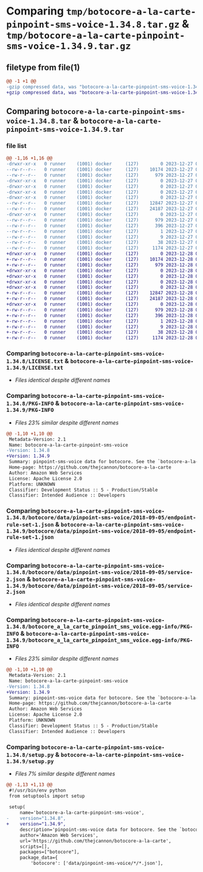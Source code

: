 # Comparing `tmp/botocore-a-la-carte-pinpoint-sms-voice-1.34.8.tar.gz` & `tmp/botocore-a-la-carte-pinpoint-sms-voice-1.34.9.tar.gz`

## filetype from file(1)

```diff
@@ -1 +1 @@
-gzip compressed data, was "botocore-a-la-carte-pinpoint-sms-voice-1.34.8.tar", last modified: Wed Dec 27 01:06:51 2023, max compression
+gzip compressed data, was "botocore-a-la-carte-pinpoint-sms-voice-1.34.9.tar", last modified: Thu Dec 28 01:06:52 2023, max compression
```

## Comparing `botocore-a-la-carte-pinpoint-sms-voice-1.34.8.tar` & `botocore-a-la-carte-pinpoint-sms-voice-1.34.9.tar`

### file list

```diff
@@ -1,16 +1,16 @@
-drwxr-xr-x   0 runner    (1001) docker     (127)        0 2023-12-27 01:06:51.255341 botocore-a-la-carte-pinpoint-sms-voice-1.34.8/
--rw-r--r--   0 runner    (1001) docker     (127)    10174 2023-12-27 01:06:51.000000 botocore-a-la-carte-pinpoint-sms-voice-1.34.8/LICENSE.txt
--rw-r--r--   0 runner    (1001) docker     (127)      979 2023-12-27 01:06:51.255341 botocore-a-la-carte-pinpoint-sms-voice-1.34.8/PKG-INFO
-drwxr-xr-x   0 runner    (1001) docker     (127)        0 2023-12-27 01:06:51.251341 botocore-a-la-carte-pinpoint-sms-voice-1.34.8/botocore/
-drwxr-xr-x   0 runner    (1001) docker     (127)        0 2023-12-27 01:06:51.255341 botocore-a-la-carte-pinpoint-sms-voice-1.34.8/botocore/data/
-drwxr-xr-x   0 runner    (1001) docker     (127)        0 2023-12-27 01:06:51.255341 botocore-a-la-carte-pinpoint-sms-voice-1.34.8/botocore/data/pinpoint-sms-voice/
-drwxr-xr-x   0 runner    (1001) docker     (127)        0 2023-12-27 01:06:51.255341 botocore-a-la-carte-pinpoint-sms-voice-1.34.8/botocore/data/pinpoint-sms-voice/2018-09-05/
--rw-r--r--   0 runner    (1001) docker     (127)    12847 2023-12-27 01:06:29.000000 botocore-a-la-carte-pinpoint-sms-voice-1.34.8/botocore/data/pinpoint-sms-voice/2018-09-05/endpoint-rule-set-1.json
--rw-r--r--   0 runner    (1001) docker     (127)    24187 2023-12-27 01:06:29.000000 botocore-a-la-carte-pinpoint-sms-voice-1.34.8/botocore/data/pinpoint-sms-voice/2018-09-05/service-2.json
-drwxr-xr-x   0 runner    (1001) docker     (127)        0 2023-12-27 01:06:51.255341 botocore-a-la-carte-pinpoint-sms-voice-1.34.8/botocore_a_la_carte_pinpoint_sms_voice.egg-info/
--rw-r--r--   0 runner    (1001) docker     (127)      979 2023-12-27 01:06:51.000000 botocore-a-la-carte-pinpoint-sms-voice-1.34.8/botocore_a_la_carte_pinpoint_sms_voice.egg-info/PKG-INFO
--rw-r--r--   0 runner    (1001) docker     (127)      396 2023-12-27 01:06:51.000000 botocore-a-la-carte-pinpoint-sms-voice-1.34.8/botocore_a_la_carte_pinpoint_sms_voice.egg-info/SOURCES.txt
--rw-r--r--   0 runner    (1001) docker     (127)        1 2023-12-27 01:06:51.000000 botocore-a-la-carte-pinpoint-sms-voice-1.34.8/botocore_a_la_carte_pinpoint_sms_voice.egg-info/dependency_links.txt
--rw-r--r--   0 runner    (1001) docker     (127)        9 2023-12-27 01:06:51.000000 botocore-a-la-carte-pinpoint-sms-voice-1.34.8/botocore_a_la_carte_pinpoint_sms_voice.egg-info/top_level.txt
--rw-r--r--   0 runner    (1001) docker     (127)       38 2023-12-27 01:06:51.255341 botocore-a-la-carte-pinpoint-sms-voice-1.34.8/setup.cfg
--rw-r--r--   0 runner    (1001) docker     (127)     1174 2023-12-27 01:06:51.000000 botocore-a-la-carte-pinpoint-sms-voice-1.34.8/setup.py
+drwxr-xr-x   0 runner    (1001) docker     (127)        0 2023-12-28 01:06:52.926366 botocore-a-la-carte-pinpoint-sms-voice-1.34.9/
+-rw-r--r--   0 runner    (1001) docker     (127)    10174 2023-12-28 01:06:52.000000 botocore-a-la-carte-pinpoint-sms-voice-1.34.9/LICENSE.txt
+-rw-r--r--   0 runner    (1001) docker     (127)      979 2023-12-28 01:06:52.926366 botocore-a-la-carte-pinpoint-sms-voice-1.34.9/PKG-INFO
+drwxr-xr-x   0 runner    (1001) docker     (127)        0 2023-12-28 01:06:52.926366 botocore-a-la-carte-pinpoint-sms-voice-1.34.9/botocore/
+drwxr-xr-x   0 runner    (1001) docker     (127)        0 2023-12-28 01:06:52.926366 botocore-a-la-carte-pinpoint-sms-voice-1.34.9/botocore/data/
+drwxr-xr-x   0 runner    (1001) docker     (127)        0 2023-12-28 01:06:52.926366 botocore-a-la-carte-pinpoint-sms-voice-1.34.9/botocore/data/pinpoint-sms-voice/
+drwxr-xr-x   0 runner    (1001) docker     (127)        0 2023-12-28 01:06:52.926366 botocore-a-la-carte-pinpoint-sms-voice-1.34.9/botocore/data/pinpoint-sms-voice/2018-09-05/
+-rw-r--r--   0 runner    (1001) docker     (127)    12847 2023-12-28 01:06:26.000000 botocore-a-la-carte-pinpoint-sms-voice-1.34.9/botocore/data/pinpoint-sms-voice/2018-09-05/endpoint-rule-set-1.json
+-rw-r--r--   0 runner    (1001) docker     (127)    24187 2023-12-28 01:06:26.000000 botocore-a-la-carte-pinpoint-sms-voice-1.34.9/botocore/data/pinpoint-sms-voice/2018-09-05/service-2.json
+drwxr-xr-x   0 runner    (1001) docker     (127)        0 2023-12-28 01:06:52.926366 botocore-a-la-carte-pinpoint-sms-voice-1.34.9/botocore_a_la_carte_pinpoint_sms_voice.egg-info/
+-rw-r--r--   0 runner    (1001) docker     (127)      979 2023-12-28 01:06:52.000000 botocore-a-la-carte-pinpoint-sms-voice-1.34.9/botocore_a_la_carte_pinpoint_sms_voice.egg-info/PKG-INFO
+-rw-r--r--   0 runner    (1001) docker     (127)      396 2023-12-28 01:06:52.000000 botocore-a-la-carte-pinpoint-sms-voice-1.34.9/botocore_a_la_carte_pinpoint_sms_voice.egg-info/SOURCES.txt
+-rw-r--r--   0 runner    (1001) docker     (127)        1 2023-12-28 01:06:52.000000 botocore-a-la-carte-pinpoint-sms-voice-1.34.9/botocore_a_la_carte_pinpoint_sms_voice.egg-info/dependency_links.txt
+-rw-r--r--   0 runner    (1001) docker     (127)        9 2023-12-28 01:06:52.000000 botocore-a-la-carte-pinpoint-sms-voice-1.34.9/botocore_a_la_carte_pinpoint_sms_voice.egg-info/top_level.txt
+-rw-r--r--   0 runner    (1001) docker     (127)       38 2023-12-28 01:06:52.926366 botocore-a-la-carte-pinpoint-sms-voice-1.34.9/setup.cfg
+-rw-r--r--   0 runner    (1001) docker     (127)     1174 2023-12-28 01:06:52.000000 botocore-a-la-carte-pinpoint-sms-voice-1.34.9/setup.py
```

### Comparing `botocore-a-la-carte-pinpoint-sms-voice-1.34.8/LICENSE.txt` & `botocore-a-la-carte-pinpoint-sms-voice-1.34.9/LICENSE.txt`

 * *Files identical despite different names*

### Comparing `botocore-a-la-carte-pinpoint-sms-voice-1.34.8/PKG-INFO` & `botocore-a-la-carte-pinpoint-sms-voice-1.34.9/PKG-INFO`

 * *Files 23% similar despite different names*

```diff
@@ -1,10 +1,10 @@
 Metadata-Version: 2.1
 Name: botocore-a-la-carte-pinpoint-sms-voice
-Version: 1.34.8
+Version: 1.34.9
 Summary: pinpoint-sms-voice data for botocore. See the `botocore-a-la-carte` package for more info.
 Home-page: https://github.com/thejcannon/botocore-a-la-carte
 Author: Amazon Web Services
 License: Apache License 2.0
 Platform: UNKNOWN
 Classifier: Development Status :: 5 - Production/Stable
 Classifier: Intended Audience :: Developers
```

### Comparing `botocore-a-la-carte-pinpoint-sms-voice-1.34.8/botocore/data/pinpoint-sms-voice/2018-09-05/endpoint-rule-set-1.json` & `botocore-a-la-carte-pinpoint-sms-voice-1.34.9/botocore/data/pinpoint-sms-voice/2018-09-05/endpoint-rule-set-1.json`

 * *Files identical despite different names*

### Comparing `botocore-a-la-carte-pinpoint-sms-voice-1.34.8/botocore/data/pinpoint-sms-voice/2018-09-05/service-2.json` & `botocore-a-la-carte-pinpoint-sms-voice-1.34.9/botocore/data/pinpoint-sms-voice/2018-09-05/service-2.json`

 * *Files identical despite different names*

### Comparing `botocore-a-la-carte-pinpoint-sms-voice-1.34.8/botocore_a_la_carte_pinpoint_sms_voice.egg-info/PKG-INFO` & `botocore-a-la-carte-pinpoint-sms-voice-1.34.9/botocore_a_la_carte_pinpoint_sms_voice.egg-info/PKG-INFO`

 * *Files 23% similar despite different names*

```diff
@@ -1,10 +1,10 @@
 Metadata-Version: 2.1
 Name: botocore-a-la-carte-pinpoint-sms-voice
-Version: 1.34.8
+Version: 1.34.9
 Summary: pinpoint-sms-voice data for botocore. See the `botocore-a-la-carte` package for more info.
 Home-page: https://github.com/thejcannon/botocore-a-la-carte
 Author: Amazon Web Services
 License: Apache License 2.0
 Platform: UNKNOWN
 Classifier: Development Status :: 5 - Production/Stable
 Classifier: Intended Audience :: Developers
```

### Comparing `botocore-a-la-carte-pinpoint-sms-voice-1.34.8/setup.py` & `botocore-a-la-carte-pinpoint-sms-voice-1.34.9/setup.py`

 * *Files 7% similar despite different names*

```diff
@@ -1,13 +1,13 @@
 #!/usr/bin/env python
 from setuptools import setup
 
 setup(
     name='botocore-a-la-carte-pinpoint-sms-voice',
-    version="1.34.8",
+    version="1.34.9",
     description='pinpoint-sms-voice data for botocore. See the `botocore-a-la-carte` package for more info.',
     author='Amazon Web Services',
     url='https://github.com/thejcannon/botocore-a-la-carte',
     scripts=[],
     packages=["botocore"],
     package_data={
         'botocore': ['data/pinpoint-sms-voice/*/*.json'],
```

